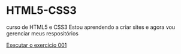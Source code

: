 # HTML5-CSS3
 curso de HTML5 e CSS3
Estou aprendendo a criar sites e agora vou gerenciar meus respositórios

<a href="https://kennethuamusse.github.io/HTML5-CSS3/exercicios/ex001/index.html"> Executar o exercicio 001</a>